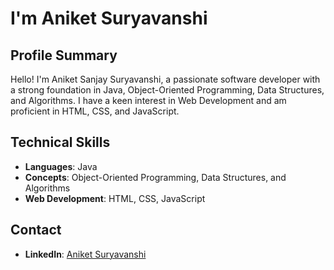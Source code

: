 
# I'm Aniket Suryavanshi

## Profile Summary
Hello! I'm Aniket Sanjay Suryavanshi, a passionate software developer with a strong foundation in Java, Object-Oriented Programming, Data Structures, and Algorithms. I have a keen interest in Web Development and am proficient in HTML, CSS, and JavaScript.

## Technical Skills
- **Languages**: Java
- **Concepts**: Object-Oriented Programming, Data Structures, and Algorithms
- **Web Development**: HTML, CSS, JavaScript

## Contact
- **LinkedIn**: [Aniket Suryavanshi](https://www.linkedin.com/in/aniketsuryavanshi/)

